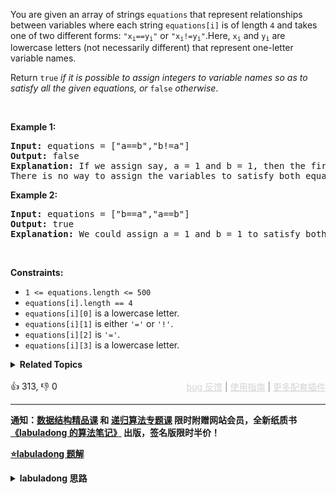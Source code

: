 <p>You are given an array of strings <code>equations</code> that represent relationships between variables where each string <code>equations[i]</code> is of length <code>4</code> and takes one of two different forms: <code>"x<sub>i</sub>==y<sub>i</sub>"</code> or <code>"x<sub>i</sub>!=y<sub>i</sub>"</code>.Here, <code>x<sub>i</sub></code> and <code>y<sub>i</sub></code> are lowercase letters (not necessarily different) that represent one-letter variable names.</p>

<p>Return <code>true</code><em> if it is possible to assign integers to variable names so as to satisfy all the given equations, or </em><code>false</code><em> otherwise</em>.</p>

<p>&nbsp;</p> 
<p><strong class="example">Example 1:</strong></p>

<pre>
<strong>Input:</strong> equations = ["a==b","b!=a"]
<strong>Output:</strong> false
<strong>Explanation:</strong> If we assign say, a = 1 and b = 1, then the first equation is satisfied, but not the second.
There is no way to assign the variables to satisfy both equations.
</pre>

<p><strong class="example">Example 2:</strong></p>

<pre>
<strong>Input:</strong> equations = ["b==a","a==b"]
<strong>Output:</strong> true
<strong>Explanation:</strong> We could assign a = 1 and b = 1 to satisfy both equations.
</pre>

<p>&nbsp;</p> 
<p><strong>Constraints:</strong></p>

<ul> 
 <li><code>1 &lt;= equations.length &lt;= 500</code></li> 
 <li><code>equations[i].length == 4</code></li> 
 <li><code>equations[i][0]</code> is a lowercase letter.</li> 
 <li><code>equations[i][1]</code> is either <code>'='</code> or <code>'!'</code>.</li> 
 <li><code>equations[i][2]</code> is <code>'='</code>.</li> 
 <li><code>equations[i][3]</code> is a lowercase letter.</li> 
</ul>

<details><summary><strong>Related Topics</strong></summary>并查集 | 图 | 数组 | 字符串</details><br>

<div>👍 313, 👎 0<span style='float: right;'><span style='color: gray;'><a href='https://github.com/labuladong/fucking-algorithm/discussions/939' target='_blank' style='color: lightgray;text-decoration: underline;'>bug 反馈</a> | <a href='https://labuladong.gitee.io/article/fname.html?fname=jb插件简介' target='_blank' style='color: lightgray;text-decoration: underline;'>使用指南</a> | <a href='https://labuladong.github.io/algo/images/others/%E5%85%A8%E5%AE%B6%E6%A1%B6.jpg' target='_blank' style='color: lightgray;text-decoration: underline;'>更多配套插件</a></span></span></div>

<div id="labuladong"><hr>

**通知：[数据结构精品课](https://aep.h5.xeknow.com/s/1XJHEO) 和 [递归算法专题课](https://aep.xet.tech/s/3YGcq3) 限时附赠网站会员，全新纸质书[《labuladong 的算法笔记》](https://labuladong.gitee.io/algo/images/book/book_intro_qrcode.jpg) 出版，签名版限时半价！**



<p><strong><a href="https://labuladong.gitee.io/article/slug.html?slug=satisfiability-of-equality-equations" target="_blank">⭐️labuladong 题解</a></strong></p>
<details><summary><strong>labuladong 思路</strong></summary>

## 基本思路

PS：这道题在[《算法小抄》](https://item.jd.com/12759911.html) 的第 396 页。

本题是前文 [Union Find 并查集算法](https://labuladong.github.io/article/fname.html?fname=UnionFind算法详解) 的应用。

解题核心思想是，**将 `equations` 中的算式根据 `==` 和 `!=` 分成两部分，先处理 `==` 算式，使得他们通过相等关系各自勾结成门派（连通分量）；然后处理 `!=` 算式，检查不等关系是否破坏了相等关系的连通性**。

**详细题解：[并查集（Union-Find）算法](https://labuladong.github.io/article/fname.html?fname=UnionFind算法详解)**

**标签：并查集算法**

## 解法代码

提示：🟢 标记的是我写的解法代码，🤖 标记的是 chatGPT 翻译的多语言解法代码。如有错误，可以 [点这里](https://github.com/labuladong/fucking-algorithm/issues/1113) 反馈和修正。

<div class="tab-panel"><div class="tab-nav">
<button data-tab-item="cpp" class="tab-nav-button btn " data-tab-group="default" onclick="switchTab(this)">cpp🤖</button>

<button data-tab-item="python" class="tab-nav-button btn " data-tab-group="default" onclick="switchTab(this)">python🤖</button>

<button data-tab-item="java" class="tab-nav-button btn active" data-tab-group="default" onclick="switchTab(this)">java🟢</button>

<button data-tab-item="go" class="tab-nav-button btn " data-tab-group="default" onclick="switchTab(this)">go🤖</button>

<button data-tab-item="javascript" class="tab-nav-button btn " data-tab-group="default" onclick="switchTab(this)">javascript🤖</button>
</div><div class="tab-content">
<div data-tab-item="cpp" class="tab-item " data-tab-group="default"><div class="highlight">

```cpp
// 注意：cpp 代码由 chatGPT🤖 根据我的 java 代码翻译，旨在帮助不同背景的读者理解算法逻辑。
// 本代码不保证正确性，仅供参考。如有疑惑，可以参照我写的 java 代码对比查看。

class Solution {
public:
    bool equationsPossible(vector<string>& equations) {
        // 26 个英文字母
        UF uf(26);
        // 先让相等的字母形成连通分量
        for (string eq : equations) {
            if (eq[1] == '=') {
                char x = eq[0];
                char y = eq[3];
                uf.union_(x - 'a', y - 'a');
            }
        }
        // 检查不等关系是否打破相等关系的连通性
        for (string eq : equations) {
            if (eq[1] == '!') {
                char x = eq[0];
                char y = eq[3];
                // 如果相等关系成立，就是逻辑冲突
                if (uf.connected(x - 'a', y - 'a'))
                    return false;
            }
        }
        return true;
    }
};

class UF {
public:
    // 记录连通分量个数
    int count;
    // 存储若干棵树
    vector<int> parent;
    // 记录树的“重量”
    vector<int> size;

    UF(int n) {
        this->count = n;
        parent.resize(n);
        size.resize(n);
        for (int i = 0; i < n; i++) {
            parent[i] = i;
            size[i] = 1;
        }
    }

    /* 将 p 和 q 连通 */
    void union_(int p, int q) {
        int rootP = find(p);
        int rootQ = find(q);
        if (rootP == rootQ)
            return;

        // 小树接到大树下面，较平衡
        if (size[rootP] > size[rootQ]) {
            parent[rootQ] = rootP;
            size[rootP] += size[rootQ];
        } else {
            parent[rootP] = rootQ;
            size[rootQ] += size[rootP];
        }
        count--;
    }

    /* 判断 p 和 q 是否互相连通 */
    bool connected(int p, int q) {
        int rootP = find(p);
        int rootQ = find(q);
        // 处于同一棵树上的节点，相互连通
        return rootP == rootQ;
    }

    /* 返回节点 x 的根节点 */
    int find(int x) {
        while (parent[x] != x) {
            // 进行路径压缩
            parent[x] = parent[parent[x]];
            x = parent[x];
        }
        return x;
    }

    int getCount() {
        return count;
    }
};
```

</div></div>

<div data-tab-item="python" class="tab-item " data-tab-group="default"><div class="highlight">

```python
# 注意：python 代码由 chatGPT🤖 根据我的 java 代码翻译，旨在帮助不同背景的读者理解算法逻辑。
# 本代码已经通过力扣的测试用例，应该可直接成功提交。

class Solution:
    def equationsPossible(self, equations: List[str]) -> bool:
        uf = UF(26) #26个字母
        # 先让相等的字母形成连通分量
        for eq in equations:
            if eq[1] == "=":
                x = ord(eq[0]) - ord('a')
                y = ord(eq[3]) - ord('a')
                uf.union(x, y)

        # 检查不等关系是否打破相等关系的连通性
        for eq in equations:
            if eq[1] == "!":
                x = ord(eq[0]) - ord('a')
                y = ord(eq[3]) - ord('a')
                # 如果相等关系成立，就是逻辑冲突
                if uf.connected(x, y):
                    return False
        return True

class UF:
    # 记录连通分量个数
    def __init__(self, n):
        self.count = n
        # 存储若干棵树
        self.parent = [i for i in range(n)]
        # 记录树的“重量”
        self.size = [1] * n

    # 将 p 和 q 连通
    def union(self, p, q):
        rootP = self.find(p)
        rootQ = self.find(q)
        if rootP == rootQ:
            return

        # 小树接到大树下面，较平衡
        if self.size[rootP] > self.size[rootQ]:
            self.parent[rootQ] = rootP
            self.size[rootP] += self.size[rootQ]
        else:
            self.parent[rootP] = rootQ
            self.size[rootQ] += self.size[rootP]
        self.count -= 1

    # 判断 p 和 q 是否互相连通
    def connected(self, p, q):
        rootP = self.find(p)
        rootQ = self.find(q)
        # 处于同一棵树上的节点，相互连通
        return rootP == rootQ

    # 返回节点 x 的根节点
    def find(self, x):
        while self.parent[x] != x:
            # 进行路径压缩
            self.parent[x] = self.parent[self.parent[x]]
            x = self.parent[x]
        return x

    def count(self):
        return self.count
```

</div></div>

<div data-tab-item="java" class="tab-item active" data-tab-group="default"><div class="highlight">

```java
class Solution {
    public boolean equationsPossible(String[] equations) {
        // 26 个英文字母
        UF uf = new UF(26);
        // 先让相等的字母形成连通分量
        for (String eq : equations) {
            if (eq.charAt(1) == '=') {
                char x = eq.charAt(0);
                char y = eq.charAt(3);
                uf.union(x - 'a', y - 'a');
            }
        }
        // 检查不等关系是否打破相等关系的连通性
        for (String eq : equations) {
            if (eq.charAt(1) == '!') {
                char x = eq.charAt(0);
                char y = eq.charAt(3);
                // 如果相等关系成立，就是逻辑冲突
                if (uf.connected(x - 'a', y - 'a'))
                    return false;
            }
        }
        return true;
    }
}

class UF {
    // 记录连通分量个数
    private int count;
    // 存储若干棵树
    private int[] parent;
    // 记录树的“重量”
    private int[] size;

    public UF(int n) {
        this.count = n;
        parent = new int[n];
        size = new int[n];
        for (int i = 0; i < n; i++) {
            parent[i] = i;
            size[i] = 1;
        }
    }

    /* 将 p 和 q 连通 */
    public void union(int p, int q) {
        int rootP = find(p);
        int rootQ = find(q);
        if (rootP == rootQ)
            return;

        // 小树接到大树下面，较平衡
        if (size[rootP] > size[rootQ]) {
            parent[rootQ] = rootP;
            size[rootP] += size[rootQ];
        } else {
            parent[rootP] = rootQ;
            size[rootQ] += size[rootP];
        }
        count--;
    }

    /* 判断 p 和 q 是否互相连通 */
    public boolean connected(int p, int q) {
        int rootP = find(p);
        int rootQ = find(q);
        // 处于同一棵树上的节点，相互连通
        return rootP == rootQ;
    }

    /* 返回节点 x 的根节点 */
    private int find(int x) {
        while (parent[x] != x) {
            // 进行路径压缩
            parent[x] = parent[parent[x]];
            x = parent[x];
        }
        return x;
    }

    public int count() {
        return count;
    }
}
```

</div></div>

<div data-tab-item="go" class="tab-item " data-tab-group="default"><div class="highlight">

```go
// 注意：go 代码由 chatGPT🤖 根据我的 java 代码翻译，旨在帮助不同背景的读者理解算法逻辑。
// 本代码已经通过力扣的测试用例，应该可直接成功提交。

type UF struct {
    // 记录连通分量个数
    Count int
    // 存储若干棵树
    Parent []int
    // 记录树的“重量”
    Size []int
}

func NewUF(n int) *UF {
    u := UF{}
    u.Count = n
    u.Parent = make([]int, n)
    u.Size = make([]int, n)
    for i := 0; i < n; i++ {
        u.Parent[i] = i
        u.Size[i] = 1
    }
    return &u
}

/* 将 p 和 q 连通 */
func (u *UF) Union(p, q int) {
    rootP := u.find(p)
    rootQ := u.find(q)
    if rootP == rootQ {
        return
    }

    // 小树接到大树下面，较平衡
    if u.Size[rootP] > u.Size[rootQ] {
        u.Parent[rootQ] = rootP
        u.Size[rootP] += u.Size[rootQ]
    } else {
        u.Parent[rootP] = rootQ
        u.Size[rootQ] += u.Size[rootP]
    }
    u.Count--
}

/* 判断 p 和 q 是否互相连通 */
func (u *UF) Connected(p, q int) bool {
    rootP := u.find(p)
    rootQ := u.find(q)
    // 处于同一棵树上的节点，相互连通
    return rootP == rootQ
}

/* 返回节点 x 的根节点 */
func (u *UF) find(x int) int {
    for u.Parent[x] != x {
        // 进行路径压缩
        u.Parent[x] = u.Parent[u.Parent[x]]
        x = u.Parent[x]
    }
    return x
}

func equationsPossible(equations []string) bool {
    // 26 个英文字母
    uf := NewUF(26)
    // 先让相等的字母形成连通分量
    for _, eq := range equations {
        if eq[1] == '=' {
            x := eq[0]
            y := eq[3]
            uf.Union(int(x-'a'), int(y-'a'))
        }
    }
    // 检查不等关系是否打破相等关系的连通性
    for _, eq := range equations {
        if eq[1] == '!' {
            x := eq[0]
            y := eq[3]
            // 如果相等关系成立，就是逻辑冲突
            if uf.Connected(int(x-'a'), int(y-'a')) {
                return false
            }
        }
    }
    return true
}
```

</div></div>

<div data-tab-item="javascript" class="tab-item " data-tab-group="default"><div class="highlight">

```javascript
// 注意：javascript 代码由 chatGPT🤖 根据我的 java 代码翻译，旨在帮助不同背景的读者理解算法逻辑。
// 本代码已经通过力扣的测试用例，应该可直接成功提交。

var equationsPossible = function(equations) {
    // 26 个英文字母
  let uf = new ufFunc(26);
  // 先让相等的字母形成连通分量
  for (let i = 0 ; i <equations.length; i++) {
    let eq = equations[i];
    if (eq.charAt(1) == '=') {
      let x = eq.charAt(0);
      let y = eq.charAt(3);
      uf.union(x.charCodeAt()-97, y.charCodeAt()-97);
    }
  }
  // 检查不等关系是否打破相等关系的连通性
  for (let i = 0 ; i <equations.length; i++) {
    let eq = equations[i];
    if (eq.charAt(1) == '!') {
      let x = eq.charAt(0);
      let y = eq.charAt(3);
      // 如果相等关系成立，就是逻辑冲突
      if (uf.connected(x.charCodeAt()-97, y.charCodeAt()-97))
        return false;
      }
  }
  return true;
 }

class ufFunc {
  // 记录连通分量个数
  constructor(n) {
    this.count = n;
    // 存储若干棵树
    this.parent = [];
    // 记录树的“重量”
    this.size = [];
    for (let i = 0; i < n; i++) {
      this.parent.push(i);
      this.size.push(1);
    }
  }

  /* 将 p 和 q 连通 */
  union(p, q) {
    let rootP = this.find(p);
    let rootQ = this.find(q);
    if (rootP == rootQ)
      return;

    // 小树接到大树下面，较平衡
    if (this.size[rootP] > this.size[rootQ]) {
      this.parent[rootQ] = rootP;
      this.size[rootP] += this.size[rootQ];
    } else {
      this.parent[rootP] = rootQ;
      this.size[rootQ] += this.size[rootP];
    }
    this.count--;
  }

  /* 判断 p 和 q 是否互相连通 */
  connected(p, q) {
    let rootP = this.find(p);
    let rootQ = this.find(q);
    // 处于同一棵树上的节点，相互连通
    return rootP == rootQ;
  }

  /* 返回节点 x 的根节点 */
  find(x) {
    while (this.parent[x] != x) {
      // 进行路径压缩
      this.parent[x] = this.parent[this.parent[x]];
      x = this.parent[x];
    }
    return x;
  }

  count() {
      return this.count;
  }
}
```

</div></div>
</div></div>

**类似题目**：
  - [130. 被围绕的区域 🟠](/problems/surrounded-regions)
  - [323. 无向图中连通分量的数目 🟠](/problems/number-of-connected-components-in-an-undirected-graph)

</details>
</div>




